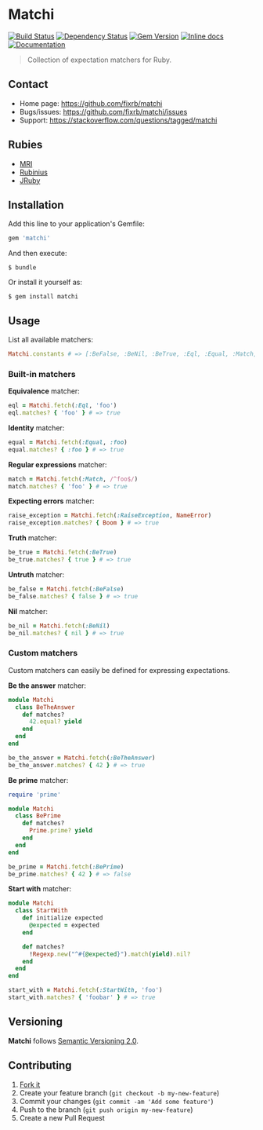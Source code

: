 # Matchi

[![Build Status](https://travis-ci.org/fixrb/matchi.svg?branch=master)](https://travis-ci.org/fixrb/matchi)
[![Dependency Status](https://gemnasium.com/fixrb/matchi.svg)](https://gemnasium.com/fixrb/matchi)
[![Gem Version](http://img.shields.io/gem/v/matchi.svg)](https://rubygems.org/gems/matchi)
[![Inline docs](http://inch-ci.org/github/fixrb/matchi.svg?branch=master)](http://inch-ci.org/github/fixrb/matchi)
[![Documentation](http://img.shields.io/:yard-docs-38c800.svg)](http://rubydoc.info/gems/matchi/frames)

> Collection of expectation matchers for Ruby.

## Contact

* Home page: https://github.com/fixrb/matchi
* Bugs/issues: https://github.com/fixrb/matchi/issues
* Support: https://stackoverflow.com/questions/tagged/matchi

## Rubies

* [MRI](https://www.ruby-lang.org/)
* [Rubinius](http://rubini.us/)
* [JRuby](http://jruby.org/)

## Installation

Add this line to your application's Gemfile:

```ruby
gem 'matchi'
```

And then execute:

    $ bundle

Or install it yourself as:

    $ gem install matchi

## Usage

List all available matchers:

```ruby
Matchi.constants # => [:BeFalse, :BeNil, :BeTrue, :Eql, :Equal, :Match, :RaiseException]
```

### Built-in matchers

**Equivalence** matcher:

```ruby
eql = Matchi.fetch(:Eql, 'foo')
eql.matches? { 'foo' } # => true
```

**Identity** matcher:

```ruby
equal = Matchi.fetch(:Equal, :foo)
equal.matches? { :foo } # => true
```

**Regular expressions** matcher:

```ruby
match = Matchi.fetch(:Match, /^foo$/)
match.matches? { 'foo' } # => true
```

**Expecting errors** matcher:

```ruby
raise_exception = Matchi.fetch(:RaiseException, NameError)
raise_exception.matches? { Boom } # => true
```

**Truth** matcher:

```ruby
be_true = Matchi.fetch(:BeTrue)
be_true.matches? { true } # => true
```

**Untruth** matcher:

```ruby
be_false = Matchi.fetch(:BeFalse)
be_false.matches? { false } # => true
```

**Nil** matcher:

```ruby
be_nil = Matchi.fetch(:BeNil)
be_nil.matches? { nil } # => true
```

### Custom matchers

Custom matchers can easily be defined for expressing expectations.

**Be the answer** matcher:

```ruby
module Matchi
  class BeTheAnswer
    def matches?
      42.equal? yield
    end
  end
end

be_the_answer = Matchi.fetch(:BeTheAnswer)
be_the_answer.matches? { 42 } # => true
```

**Be prime** matcher:

```ruby
require 'prime'

module Matchi
  class BePrime
    def matches?
      Prime.prime? yield
    end
  end
end

be_prime = Matchi.fetch(:BePrime)
be_prime.matches? { 42 } # => false
```

**Start with** matcher:

```ruby
module Matchi
  class StartWith
    def initialize expected
      @expected = expected
    end

    def matches?
      !Regexp.new("^#{@expected}").match(yield).nil?
    end
  end
end

start_with = Matchi.fetch(:StartWith, 'foo')
start_with.matches? { 'foobar' } # => true
```

## Versioning

__Matchi__ follows [Semantic Versioning 2.0](http://semver.org/).

## Contributing

1. [Fork it](https://github.com/fixrb/matchi/fork)
2. Create your feature branch (`git checkout -b my-new-feature`)
3. Commit your changes (`git commit -am 'Add some feature'`)
4. Push to the branch (`git push origin my-new-feature`)
5. Create a new Pull Request
